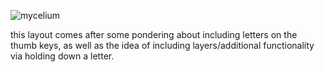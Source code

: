 
![mycelium](https://github.com/user-attachments/assets/3d5d2123-a5f0-4cbe-9be8-57163f0e59ec)

this layout comes after some pondering about including letters on the thumb keys, as well as the idea of including layers/additional functionality via holding down a letter. 
